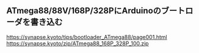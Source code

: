 ## ATmega88/88V/168P/328PにArduinoのブートローダを書き込む

https://synapse.kyoto/tips/bootloader_ATmega88/page001.html
https://synapse.kyoto/zip/ATmega88_168P_328P_100.zip


